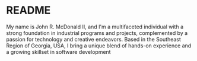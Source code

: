 # README
My name is John R. McDonald II, and I'm a multifaceted individual with a strong foundation in industrial programs and projects, complemented by a passion for technology and creative endeavors. Based in the Southeast Region of Georgia, USA, I bring a unique blend of hands-on experience and a growing skillset in software development
